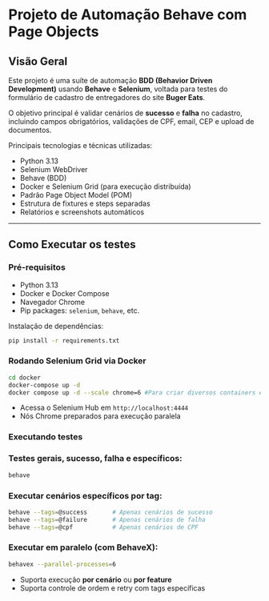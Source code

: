 # Projeto de Automação Behave com Page Objects

## Visão Geral

Este projeto é uma suíte de automação **BDD (Behavior Driven Development)** usando **Behave** e **Selenium**, voltada para testes do formulário de cadastro de entregadores do site **Buger Eats**.

O objetivo principal é validar cenários de **sucesso** e **falha** no cadastro, incluindo campos obrigatórios, validações de CPF, email, CEP e upload de documentos.

Principais tecnologias e técnicas utilizadas:

- Python 3.13
- Selenium WebDriver
- Behave (BDD)
- Docker e Selenium Grid (para execução distribuída)
- Padrão Page Object Model (POM)
- Estrutura de fixtures e steps separadas
- Relatórios e screenshots automáticos

---

## Como Executar os testes

### Pré-requisitos

- Python 3.13
- Docker e Docker Compose
- Navegador Chrome
- Pip packages: `selenium`, `behave`, etc.

Instalação de dependências:

```bash
pip install -r requirements.txt
```

### Rodando Selenium Grid via Docker

```bash
cd docker
docker-compose up -d
docker compose up -d --scale chrome=6 #Para criar diversos containers em paralelo
```

- Acessa o Selenium Hub em `http://localhost:4444`
- Nós Chrome preparados para execução paralela

### Executando testes

### Testes gerais, sucesso, falha e específicos:

```bash
behave
```

### Executar cenários específicos por tag:

```bash
behave --tags=@success       # Apenas cenários de sucesso
behave --tags=@failure       # Apenas cenários de falha
behave --tags=@cpf           # Apenas cenários de CPF
```

### Executar em paralelo (com BehaveX):

```bash
behavex --parallel-processes=6
```

- Suporta execução **por cenário** ou **por feature**
- Suporta controle de ordem e retry com tags específicas